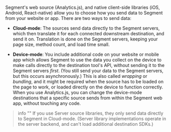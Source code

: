 Segment's web source (Analytics.js), and native client-side libraries (iOS, Android, React-native) allow you to choose how you send data to Segment from your website or app. There are two ways to send data:

- **Cloud-mode**: The sources send data directly to the Segment servers, which then translate it for each connected downstream destination, and send it on. Translation is done on the Segment servers, keeping your page size, method count, and load time small.

- **Device-mode**: You include additional code on your website or mobile app which allows Segment to use the data you collect on the device to make calls directly to the destination tool's API, without sending it to the Segment servers _first_. (You still send your data to the Segment servers, but this occurs asynchronously.) This is also called *wrapping* or *bundling*, and it might be required when the source has to be loaded on the page to work, or loaded directly on the device to function correctly. When you use Analytics.js, you can change the device-mode destinations that a specific source sends from within the Segment web app, without touching any code.


> info ""
> If you use Server source libraries, they only send data directly to Segment in Cloud-mode. (Server library implementations operate in the server backend, and can't load additional destination SDKs.)
